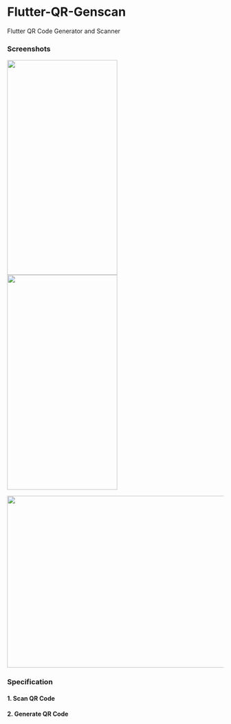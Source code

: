 # Flutter-QR-Genscan
Flutter QR Code Generator and Scanner

### Screenshots

<img src="https://user-images.githubusercontent.com/50527133/209468946-3c979b1f-e660-484c-8dbd-48ba896f605b.png" width="256" height="500"> <img src="https://user-images.githubusercontent.com/50527133/209468950-5b99c0d4-721c-4b57-b41a-eb6ea76eacad.png" width="256" height="500">

<img src="https://user-images.githubusercontent.com/50527133/209468958-1f302727-4acf-4bdb-80d7-3a8881482159.png" width="750" height="400">

### Specification
#### 1. Scan QR Code 
#### 2. Generate QR Code
